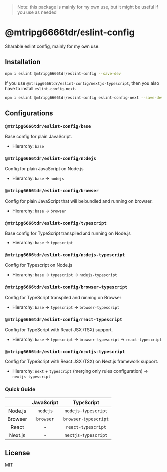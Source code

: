 > Note: this package is mainly for my own use, but it might be useful if you use as needed

# @mtripg6666tdr/eslint-config
Sharable eslint config, mainly for my own use.

## Installation
```bash
npm i eslint @mtripg6666tdr/eslint-config --save-dev
```

If you use `@mtripg6666tdr/eslint-config/nextjs-typescript`, then you also have to install `eslint-config-next`.
```bash
npm i eslint @mtripg6666tdr/eslint-config eslint-config-next --save-dev
```

## Configurations
### `@mtripg6666tdr/eslint-config/base`
Base config for plain JavaScript.

- Hierarchy: `base`

### `@mtripg6666tdr/eslint-config/nodejs`
Config for plain JavaScript on Node.js

- Hierarchy: `base` -> `nodejs`

### `@mtripg6666tdr/eslint-config/browser`
Config for plain JavaScript that will be bundled and running on browser.

- Hierarchy: `base` -> `browser`

### `@mtripg6666tdr/eslint-config/typescript`
Base config for TypeScript transpiled and running on Node.js

- Hierarchy: `base` -> `typescript`

### `@mtripg6666tdr/eslint-config/nodejs-typescript`
Config for Typescript on Node.js

- Hierarchy: `base` -> `typescript` -> `nodejs-typescript`

### `@mtripg6666tdr/eslint-config/browser-typescript`
Config for TypeScript transpiled and running on Browser

- Hierarchy: `base` -> `typescript` -> `browser-typescript`

### `@mtripg6666tdr/eslint-config/react-typescript`
Config for TypeScript with React JSX (TSX) support.

- Hierarchy: `base` -> `typescript` -> `browser-typescript` -> `react-typescript`

### `@mtripg6666tdr/eslint-config/nextjs-typescript`
Config for TypeScript with React JSX (TSX) on Next.js framework support.

- Hierarchy: `next` + `typescript` (merging only rules configuration) -> `nextjs-typescript`

### Quick Guide
|       |JavaScript|TypeScript          |
|:-----:|:--------:|:------------------:|
|Node.js|`nodejs`  |`nodejs-typescript` |
|Browser|`browser` |`browser-typescript`|
|React  |-         |`react-typescript`  |
|Next.js|-         |`nextjs-typescript` |

## License
[MIT](./LICENSE)
